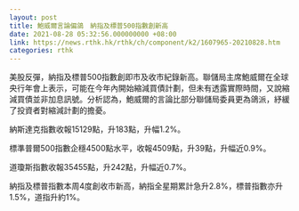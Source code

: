 ```yaml
---
layout: post
title: 鮑威爾言論偏鴿　納指及標普500指數創新高
date: 2021-08-28 05:32:56.000000000 +08:00
link: https://news.rthk.hk/rthk/ch/component/k2/1607965-20210828.htm
categories: rthk
---
```


美股反彈，納指及標普500指數創即市及收市紀錄新高。聯儲局主席鮑威爾在全球央行年會上表示，可能在今年內開始縮減買債計劃，但未有透露實際時間，又說縮減買債並非加息訊號。分析認為，鮑威爾的言論比部分聯儲局委員更為鴿派，紓緩了投資者對縮減計劃的擔憂。

納斯達克指數收報15129點，升183點，升幅1.2%。

標準普爾500指數企穩4500點水平，收報4509點，升39點，升幅近0.9%。

道瓊斯指數收報35455點，升242點，升幅近0.7%。

納指及標普指數本周4度創收市新高，納指全星期累計急升2.8%，標普指數亦升1.5%，道指升約1%。
